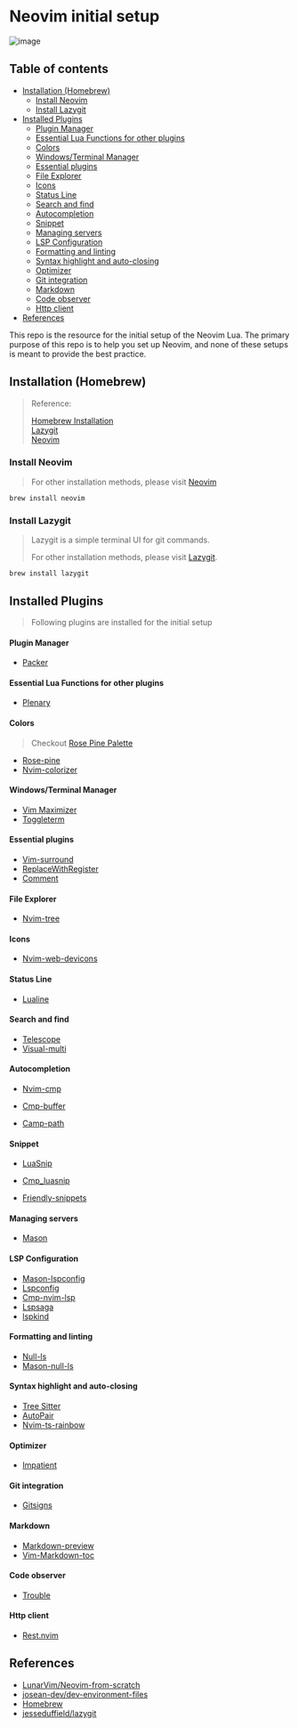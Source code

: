 # Neovim initial setup

![image](https://github.com/tpAtalas/tp-nvim-lua-config/blob/ba1ad1a63e91193f9071efd281b54810ea63b3dc/image.png?raw=true)

## Table of contents

<!-- vim-markdown-toc GFM -->

- [Installation (Homebrew)](#installation-homebrew)
  - [Install Neovim](#install-neovim)
  - [Install Lazygit](#install-lazygit)
- [Installed Plugins](#installed-plugins)
  - [Plugin Manager](#plugin-manager)
  - [Essential Lua Functions for other plugins](#essential-lua-functions-for-other-plugins)
  - [Colors](#colors)
  - [Windows/Terminal Manager](#windowsterminal-manager)
  - [Essential plugins](#essential-plugins)
  - [File Explorer](#file-explorer)
  - [Icons](#icons)
  - [Status Line](#status-line)
  - [Search and find](#search-and-find)
  - [Autocompletion](#autocompletion)
  - [Snippet](#snippet)
  - [Managing servers](#managing-servers)
  - [LSP Configuration](#lsp-configuration)
  - [Formatting and linting](#formatting-and-linting)
  - [Syntax highlight and auto-closing](#syntax-highlight-and-auto-closing)
  - [Optimizer](#optimizer)
  - [Git integration](#git-integration)
  - [Markdown](#markdown)
  - [Code observer](#code-observer)
  - [Http client](#http-client)
- [References](#references)

<!-- vim-markdown-toc -->

This repo is the resource for the initial setup of the Neovim Lua.
The primary purpose of this repo is to help you set up Neovim, and none of these setups is meant to provide the best practice.

## Installation (Homebrew)

> Reference:
>
> [Homebrew Installation](https://brew.sh/)  
> [Lazygit](https://github.com/jesseduffield/lazygit)  
> [Neovim](https://github.com/neovim/neovim/wiki/Installing-Neovim)

### Install Neovim

> For other installation methods, please visit [Neovim](https://github.com/neovim/neovim/wiki/Installing-Neovim)

```
brew install neovim
```

### Install Lazygit

> Lazygit is a simple terminal UI for git commands.
>
> For other installation methods, please visit [Lazygit](https://github.com/jesseduffield/lazygit).

```
brew install lazygit
```

## Installed Plugins

> Following plugins are installed for the initial setup

#### Plugin Manager

- [Packer](https://github.com/wbthomason/packer.nvim)

#### Essential Lua Functions for other plugins

- [Plenary](https://github.com/nvim-lua/plenary.nvim)

#### Colors

> Checkout [Rose Pine Palette](https://rosepinetheme.com/palette)

- [Rose-pine](https://github.com/rose-pine/neovim)
- [Nvim-colorizer](https://github.com/norcalli/nvim-colorizer.lua)

#### Windows/Terminal Manager

- [Vim Maximizer](https://github.com/vim-maximizer)
- [Toggleterm](https://github.com/akinsho/toggleterm.nvim)

#### Essential plugins

- [Vim-surround](https://github.com/tpope/vim-surround)
- [ReplaceWithRegister](https://github.com/vim-scripts/ReplaceWithRegister)
- [Comment](https://github.com/numToStr/Comment.nvim)

#### File Explorer

- [Nvim-tree](https://github.com/nvim-tree/nvim-tree.lua)

#### Icons

- [Nvim-web-devicons](https://github.com/nvim-tree/nvim-web-devicons)

#### Status Line

- [Lualine](https://github.com/nvim-lualine/lualine.nvim)

#### Search and find

- [Telescope](https://github.com/nvim-telescope/telescope.nvim)
- [Visual-multi](https://github.com/mg979/vim-visual-multi)

#### Autocompletion

- [Nvim-cmp](https://github.com/hrsh7th/nvim-cmp)

- [Cmp-buffer](https://github.com/hrsh7th/cmp-buffer)

- [Camp-path](https://github.com/hrsh7th/cmp-path)

#### Snippet

- [LuaSnip](https://github.com/L3MON4D3/LuaSnip)

- [Cmp_luasnip](https://github.com/saadparwaiz1/cmp_luasnip)

- [Friendly-snippets](https://github.com/rafamadriz/friendly-snippets)

#### Managing servers

- [Mason](https://github.com/williamboman/mason.nvim)

#### LSP Configuration

- [Mason-lspconfig](https://github.com/williamboman/mason-lspconfig.nvim)
- [Lspconfig](https://github.com/neovim/nvim-lspconfig)
- [Cmp-nvim-lsp](https://github.com/hrsh7th/cmp-nvim-lsp)
- [Lspsaga](https://github.com/glepnir/lspsaga.nvim)
- [lspkind](https://github.com/lspkind.nvim)

#### Formatting and linting

- [Null-ls](https://github.com/jose-elias-alvarez/null-ls.nvim)
- [Mason-null-ls](https://github.com/mason-null-ls.nvim)

#### Syntax highlight and auto-closing

- [Tree Sitter](https://github.com/nvim-treesitter.install)
- [AutoPair](https://github.com/nvim-autopairs)
- [Nvim-ts-rainbow](https://github.com/p00f/nvim-ts-rainbow)

#### Optimizer

- [Impatient](https://github.com/lewis6991/impatient.nvim)

#### Git integration

- [Gitsigns](https://github.com/lewis6991/gitsigns.nvim)

#### Markdown

- [Markdown-preview](https://github.com/iamcco/markdown-preview.nvim)
- [Vim-Markdown-toc](https://github.com/iamcco/vim-markdown-toc)

#### Code observer

- [Trouble](https://github.com/folke/trouble.nvim)

#### Http client

- [Rest.nvim](https://github.com/rest-nvim/rest.nvim)

## References

- [LunarVim/Neovim-from-scratch](https://github.com/LunarVim/Neovim-from-scratch)
- [josean-dev/dev-environment-files](https://github.com/josean-dev/dev-environment-files)
- [Homebrew](https://brew.sh/)
- [jesseduffield/lazygit](https://github.com/jesseduffield/lazygit/)
